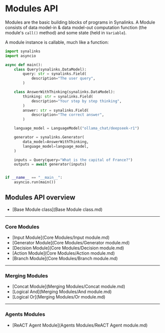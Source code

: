 # Modules API

Modules are the basic building blocks of programs in Synalinks. A Module consists of data model-in & data model-out computation function (the module's `call()` method) and some state (held in `Variable`).

A module instance is callable, much like a function:

``` py
import synalinks
import asyncio

async def main():
    class Query(synalinks.DataModel):
        query: str = synalinks.Field(
            description="The user query",
        )

    class AnswerWithThinking(synalinks.DataModel):
        thinking: str = synalinks.Field(
            description="Your step by step thinking",
        )
        answer: str = synalinks.Field(
            description="The correct answer",
        )

    language_model = LanguageModel("ollama_chat/deepseek-r1")

    generator = synalinks.Generator(
        data_model=AnswerWithThinking,
        language_model=language_model,
    )

    inputs = Query(query="What is the capital of France?")
    outputs = await generator(inputs)


if __name__ == "__main__":
    asyncio.run(main())
```

## Modules API overview

- [Base Module class](Base Module class.md)

---

### Core Modules

- [Input Module](Core Modules/Input module.md)
- [Generator Module](Core Modules/Generator module.md)
- [Decision Module](Core Modules/Decision module.md)
- [Action Module](Core Modules/Action module.md)
- [Branch Module](Core Modules/Branch module.md)

---

### Merging Modules

- [Concat Module](Merging Modules/Concat module.md)
- [Logical And](Merging Modules/And module.md)
- [Logical Or](Merging Modules/Or module.md)

---

### Agents Modules

- [ReACT Agent Module](Agents Modules/ReACT Agent module.md)